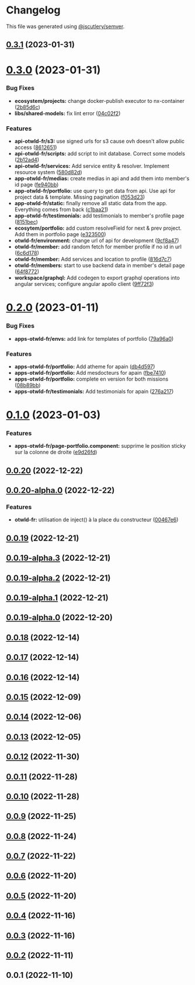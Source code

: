 # Changelog

This file was generated using [@jscutlery/semver](https://github.com/jscutlery/semver).

## [0.3.1](https://github.com/otwld/ecosystem/compare/apps-otwld-fr-0.3.0...apps-otwld-fr-0.3.1) (2023-01-31)



# [0.3.0](https://github.com/otwld/ecosystem/compare/apps-otwld-fr-0.2.0...apps-otwld-fr-0.3.0) (2023-01-31)


### Bug Fixes

* **ecosystem/projects:** change docker-publish executor to nx-container ([2b85d6c](https://github.com/otwld/ecosystem/commit/2b85d6ce9ba11aa048ce4cb04f5b127d4b775ed5))
* **libs/shared-models:** fix lint error ([04c02f2](https://github.com/otwld/ecosystem/commit/04c02f24fe0bce40108b8d0fb960fb96c36523fe))


### Features

* **api-otwld-fr/s3:** use signed urls for s3 cause ovh doesn't allow public access ([8612651](https://github.com/otwld/ecosystem/commit/8612651e83142140a0d6519cd25e559f1673d568))
* **api-otwld-fr/scripts:** add script to init database. Correct some models ([2b12ad4](https://github.com/otwld/ecosystem/commit/2b12ad4de46dc7f31c35f5f39b9d1de462925c26))
* **api-otwld-fr/services:** Add service entity & resolver. Implement resource system ([580d82d](https://github.com/otwld/ecosystem/commit/580d82d8bb39c4970ea01858d24d98da25fc12ad))
* **app-otwld-fr/medias:** create medias in api and add them into member's id page ([fe940bb](https://github.com/otwld/ecosystem/commit/fe940bbf1b4ac3db0566c5bc7ae962723371de2c))
* **app-otwld-fr/portfolio:** use query to get data from api. Use api for project data & template. Missing pagination ([f053d23](https://github.com/otwld/ecosystem/commit/f053d23a3835b521c5db04ccf2c72bceb06d8eb2))
* **app-otwld-fr/static:** finally remove all static data from the app. Everything comes from back ([c1baa21](https://github.com/otwld/ecosystem/commit/c1baa216e7c76cb8531abbd8f6f5958498dd2e9f))
* **app-otwld-fr/testimonials:** add testimonials to member's profile page ([8151bec](https://github.com/otwld/ecosystem/commit/8151bec2134a75eb48b0b7ad98cbfe96bac36177))
* **ecosytem/portfolio:** add custom resolveField for next & prev project. Add them in portfolio page ([e323500](https://github.com/otwld/ecosystem/commit/e323500564d150a354cf983a8ba729cf727a9508))
* **otwld-fr/environment:** change url of api for development ([9cf8a47](https://github.com/otwld/ecosystem/commit/9cf8a4754e102f3f94373291c772704c06954334))
* **otwld-fr/member:** add random fetch for member profile if no id in url ([6c6d178](https://github.com/otwld/ecosystem/commit/6c6d17856e955dd56858f1cd5d7db457884fba20))
* **otwld-fr/member:** Add services and location to profile ([816d7c7](https://github.com/otwld/ecosystem/commit/816d7c78e96e6c6acce04d370b5a83f79a441136))
* **otwld-fr/members:** start to use backend data in member's detail page ([64f8772](https://github.com/otwld/ecosystem/commit/64f87725e4587be66728666d9802edd4573d7640))
* **workspace/graphql:** Add codegen to export graphql operations into angular services; configure angular apollo client ([9ff72f3](https://github.com/otwld/ecosystem/commit/9ff72f35548719b120b34a65aac91f94b0737c45))



# [0.2.0](https://github.com/otwld/ecosystem/compare/apps-otwld-fr-0.1.0...apps-otwld-fr-0.2.0) (2023-01-11)


### Bug Fixes

* **apps-otwld-fr/envs:** add link for templates of portfolio ([79a96a0](https://github.com/otwld/ecosystem/commit/79a96a02b94a7d5fb8467062633d0d050441fb03))


### Features

* **apps-otwld-fr/portfolio:** Add atheme for apain ([db4d597](https://github.com/otwld/ecosystem/commit/db4d597b8e729ba847d60021a3122554dff4d4cd))
* **apps-otwld-fr/portfolio:** Add mesdocteurs for apain ([fbe7410](https://github.com/otwld/ecosystem/commit/fbe74109082821a2f7836ea45ae87045d55bda04))
* **apps-otwld-fr/portfolio:** complete en version for both missions ([08b89bb](https://github.com/otwld/ecosystem/commit/08b89bb8d7b62e3b5c028f4b7c89fd1c5f307967))
* **apps-otwld-fr/testimonials:** Add testimonials for apain ([276a217](https://github.com/otwld/ecosystem/commit/276a217ac40d9991a9dd5a0780bcb5238dedde18))



# [0.1.0](https://github.com/otwld/ecosystem/compare/apps-otwld-fr-0.0.20...apps-otwld-fr-0.1.0) (2023-01-03)


### Features

* **apps-otwld-fr/page-portfolio.component:** supprime le position sticky sur la colonne de droite ([e9d26fd](https://github.com/otwld/ecosystem/commit/e9d26fd36b81c044a7ed133cde54a8b087b9d9f0))



## [0.0.20](https://github.com/otwld/ecosystem/compare/apps-otwld-fr-0.0.20-alpha.0...apps-otwld-fr-0.0.20) (2022-12-22)



## [0.0.20-alpha.0](https://github.com/otwld/ecosystem/compare/apps-otwld-fr-0.0.19...apps-otwld-fr-0.0.20-alpha.0) (2022-12-22)


### Features

* **otwld-fr:** utilisation de inject() à la place du constructeur ([00467e6](https://github.com/otwld/ecosystem/commit/00467e6a622c3d6ce6f73910fa0d38c4ae70773f))



## [0.0.19](https://github.com/otwld/ecosystem/compare/apps-otwld-fr-0.0.19-alpha.3...apps-otwld-fr-0.0.19) (2022-12-21)



## [0.0.19-alpha.3](https://github.com/otwld/ecosystem/compare/apps-otwld-fr-0.0.19-alpha.2...apps-otwld-fr-0.0.19-alpha.3) (2022-12-21)



## [0.0.19-alpha.2](https://github.com/otwld/ecosystem/compare/apps-otwld-fr-0.0.19-alpha.1...apps-otwld-fr-0.0.19-alpha.2) (2022-12-21)



## [0.0.19-alpha.1](https://github.com/otwld/ecosystem/compare/apps-otwld-fr-0.0.19-alpha.0...apps-otwld-fr-0.0.19-alpha.1) (2022-12-21)



## [0.0.19-alpha.0](https://github.com/otwld/ecosystem/compare/apps-otwld-fr-0.0.18...apps-otwld-fr-0.0.19-alpha.0) (2022-12-20)



## [0.0.18](https://github.com/otwld/ecosystem/compare/apps-otwld-fr-0.0.17...apps-otwld-fr-0.0.18) (2022-12-14)



## [0.0.17](https://github.com/otwld/ecosystem/compare/apps-otwld-fr-0.0.16...apps-otwld-fr-0.0.17) (2022-12-14)



## [0.0.16](https://github.com/otwld/ecosystem/compare/apps-otwld-fr-0.0.15...apps-otwld-fr-0.0.16) (2022-12-14)



## [0.0.15](https://github.com/otwld/ecosystem/compare/apps-otwld-fr-0.0.14...apps-otwld-fr-0.0.15) (2022-12-09)



## [0.0.14](https://github.com/otwld/ecosystem/compare/apps-otwld-fr-0.0.13...apps-otwld-fr-0.0.14) (2022-12-06)



## [0.0.13](https://github.com/otwld/ecosystem/compare/apps-otwld-fr-0.0.12...apps-otwld-fr-0.0.13) (2022-12-05)



## [0.0.12](https://github.com/otwld/ecosystem/compare/apps-otwld-fr-0.0.11...apps-otwld-fr-0.0.12) (2022-11-30)



## [0.0.11](https://github.com/otwld/ecosystem/compare/apps-otwld-fr-0.0.10...apps-otwld-fr-0.0.11) (2022-11-28)



## [0.0.10](https://github.com/otwld/ecosystem/compare/apps-otwld-fr-0.0.9...apps-otwld-fr-0.0.10) (2022-11-28)



## [0.0.9](https://github.com/otwld/ecosystem/compare/apps-otwld-fr-0.0.8...apps-otwld-fr-0.0.9) (2022-11-25)



## [0.0.8](https://github.com/otwld/ecosystem/compare/apps-otwld-fr-0.0.7...apps-otwld-fr-0.0.8) (2022-11-24)



## [0.0.7](https://github.com/otwld/ecosystem/compare/apps-otwld-fr-0.0.6...apps-otwld-fr-0.0.7) (2022-11-22)



## [0.0.6](https://github.com/otwld/ecosystem/compare/apps-otwld-fr-0.0.5...apps-otwld-fr-0.0.6) (2022-11-20)



## [0.0.5](https://github.com/otwld/ecosystem/compare/apps-otwld-fr-0.0.4...apps-otwld-fr-0.0.5) (2022-11-20)



## [0.0.4](https://github.com/otwld/ecosystem/compare/apps-otwld-fr-0.0.3...apps-otwld-fr-0.0.4) (2022-11-16)



## [0.0.3](https://github.com/otwld/ecosystem/compare/apps-otwld-fr-0.0.2...apps-otwld-fr-0.0.3) (2022-11-16)



## [0.0.2](https://github.com/otwld/ecosystem/compare/apps-otwld-fr-0.0.1...apps-otwld-fr-0.0.2) (2022-11-11)



## 0.0.1 (2022-11-10)
